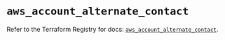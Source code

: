 # `aws_account_alternate_contact`

Refer to the Terraform Registry for docs: [`aws_account_alternate_contact`](https://registry.terraform.io/providers/hashicorp/aws/6.16.0/docs/resources/account_alternate_contact).
